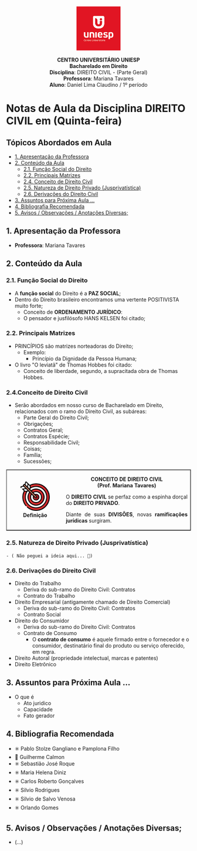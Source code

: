 
<div align="center">

<p align="center"><img height="120" src="../../../figuras/LOGO_UNIESP.png"> </p>

<p align="center"><b>CENTRO UNIVERSITÁRIO UNIESP</b><br>
<b>Bacharelado em Direito</b><br>
<b>Disciplina</b>: DIREITO CIVIL - (Parte Geral)<br>
<b>Professora</b>: Mariana Tavares<br>
<b>Aluno</b>: Daniel Lima Claudino / 1º período </p>

</div>

# Notas de Aula da Disciplina DIREITO CIVIL em (Quinta-feira)

## Tópicos Abordados em Aula

<!-- TOC updateonsave:false -->

- [1. Apresentação da Professora](#1-apresentação-da-professora)
- [2. Conteúdo da Aula](#2-conteúdo-da-aula)
  - [2.1. Função Social do Direito](#21-função-social-do-direito)
  - [2.2. Principais Matrizes](#22-principais-matrizes)
  - [2.4. Conceito de Direito Civil](#24-conceito-de-direito-civil)
  - [2.5. Natureza de Direito Privado (Jusprivatística)](#25-natureza-de-direito-privado-jusprivatística)
  - [2.6. Derivações do Direito Civil](#26-derivações-do-direito-civil)
- [3. Assuntos para Próxima Aula ...](#3-assuntos-para-próxima-aula-)
- [4. Bibliografia Recomendada](#4-bibliografia-recomendada)
- [5. Avisos / Observações / Anotações Diversas;](#5-avisos--observações--anotações-diversas)

<!-- /TOC -->

## 1. Apresentação da Professora

- **Professora**: Mariana Tavares

## 2. Conteúdo da Aula

### 2.1. Função Social do Direito

- A **função social** do Direito é a **PAZ SOCIAL**;
- Dentro do Direito brasileiro encontramos uma vertente POSITIVISTA muito forte;
  - Conceito de **ORDENAMENTO JURÍDICO**:
  - O pensador e jusfilósofo HANS KELSEN foi citado;

### 2.2. Principais Matrizes

- PRINCÍPIOS são matrizes norteadoras do Direito;
  - Exemplo:
    - Princípio da Dignidade da Pessoa Humana;
- O livro "O leviatã" de Thomas Hobbes foi citado:
  - Conceito de liberdade, segundo, a supracitada obra de Thomas Hobbes.

### 2.4.Conceito de Direito Civil

- Serão abordados em nosso curso de Bacharelado em Direito, relacionados com o ramo do Direito Civil, as subáreas:
  - Parte Geral do Direito Civil;
  - Obrigações;
  - Contratos Geral;
  - Contratos Espécie;
  - Responsabilidade Civil;
  - Coisas;
  - Família;
  - Sucessões;

<table border="1" id="quadro-definicao-direito-civil-professora-mariana">
  <tr>
    <td align="center" width="140px" style="border-right-style:hidden">
      <img src="https://github.com/dnlclaudino/imagens/blob/master/gestao-do-conhecimento/icone-definicao.png?raw=true" heigh="80" width="80"><br>
      <b>Definição</b>
    </td>
    <td valign="top">
     <p style="text-align:center"><b>CONCEITO DE DIREITO CIVIL<br> (Prof. Mariana Tavares)</b></p>
     <p style="text-align:justify">O <b>DIREITO CIVIL</b> se perfaz como a espinha dorçal do <b>DIREITO PRIVADO</b>.</p>
    <p style="text-align:justify">Diante de suas <b>DIVISÕES</b>, novas <b>ramificações jurídicas</b> surgiram.</p>
    </td>
  </tr>
</table>

### 2.5. Natureza de Direito Privado (Jusprivatística)
    - ( Não peguei a ideia aqui... 🤔)
### 2.6. Derivações do Direito Civil
  - Direito do Trabalho
    - Deriva do sub-ramo do Direito Civil: Contratos
    - Contrato do Trabalho
  - Direito Empresarial (antigamente chamado de Direito Comercial)
    - Deriva do sub-ramo do Direito Civil: Contratos
    - Contrato Social
  - Direito do Consumidor
    - Deriva do sub-ramo do Direito Civil: Contratos
    - Contrato de Consumo
      - O **contrato de consumo** é aquele firmado entre o fornecedor e o consumidor, destinatário final do produto ou serviço oferecido, em regra.
  - Direito Autoral (propriedade intelectual, marcas e patentes)
  - Direito Eletrônico

## 3. Assuntos para Próxima Aula ...

- O que é
  - Ato juridico
  - Capacidade
  - Fato gerador

## 4. Bibliografia Recomendada

- ✳️ Pablo Stolze Gangliano e Pamplona Filho
- 🔴 Guilherme Calmon
- ✳️ Sebastião José Roque
- ✳️ Maria Helena Diniz
- ✳️ Carlos Roberto Gonçalves
- ✳️ Silvio Rodrigues
- ✳️ Silvio de Salvo Venosa
- ✳️ Orlando Gomes


## 5. Avisos / Observações / Anotações Diversas;

- (...)
